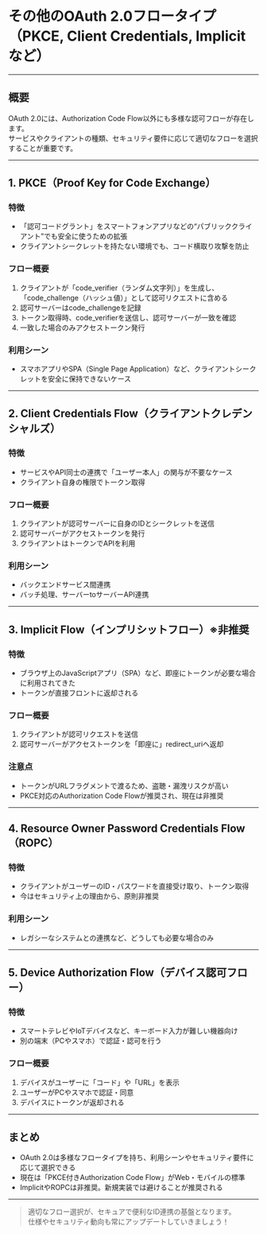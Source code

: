 # その他のOAuth 2.0フロータイプ（PKCE, Client Credentials, Implicit など）

---

## 概要

OAuth 2.0には、Authorization Code Flow以外にも多様な認可フローが存在します。  
サービスやクライアントの種類、セキュリティ要件に応じて適切なフローを選択することが重要です。

---

## 1. PKCE（Proof Key for Code Exchange）

### 特徴
- 「認可コードグラント」をスマートフォンアプリなどの“パブリッククライアント”でも安全に使うための拡張
- クライアントシークレットを持たない環境でも、コード横取り攻撃を防止

### フロー概要
1. クライアントが「code_verifier（ランダム文字列）」を生成し、「code_challenge（ハッシュ値）」として認可リクエストに含める
2. 認可サーバーはcode_challengeを記録
3. トークン取得時、code_verifierを送信し、認可サーバーが一致を確認
4. 一致した場合のみアクセストークン発行

### 利用シーン
- スマホアプリやSPA（Single Page Application）など、クライアントシークレットを安全に保持できないケース

---

## 2. Client Credentials Flow（クライアントクレデンシャルズ）

### 特徴
- サービスやAPI同士の連携で「ユーザー本人」の関与が不要なケース
- クライアント自身の権限でトークン取得

### フロー概要
1. クライアントが認可サーバーに自身のIDとシークレットを送信
2. 認可サーバーがアクセストークンを発行
3. クライアントはトークンでAPIを利用

### 利用シーン
- バックエンドサービス間連携
- バッチ処理、サーバーtoサーバーAPI連携

---

## 3. Implicit Flow（インプリシットフロー）※非推奨

### 特徴
- ブラウザ上のJavaScriptアプリ（SPA）など、即座にトークンが必要な場合に利用されてきた
- トークンが直接フロントに返却される

### フロー概要
1. クライアントが認可リクエストを送信
2. 認可サーバーがアクセストークンを「即座に」redirect_uriへ返却

### 注意点
- トークンがURLフラグメントで渡るため、盗聴・漏洩リスクが高い
- PKCE対応のAuthorization Code Flowが推奨され、現在は非推奨

---

## 4. Resource Owner Password Credentials Flow（ROPC）

### 特徴
- クライアントがユーザーのID・パスワードを直接受け取り、トークン取得
- 今はセキュリティ上の理由から、原則非推奨

### 利用シーン
- レガシーなシステムとの連携など、どうしても必要な場合のみ

---

## 5. Device Authorization Flow（デバイス認可フロー）

### 特徴
- スマートテレビやIoTデバイスなど、キーボード入力が難しい機器向け
- 別の端末（PCやスマホ）で認証・認可を行う

### フロー概要
1. デバイスがユーザーに「コード」や「URL」を表示
2. ユーザーがPCやスマホで認証・同意
3. デバイスにトークンが返却される

---

## まとめ

- OAuth 2.0は多様なフロータイプを持ち、利用シーンやセキュリティ要件に応じて選択できる
- 現在は「PKCE付きAuthorization Code Flow」がWeb・モバイルの標準
- ImplicitやROPCは非推奨。新規実装では避けることが推奨される

---

> 適切なフロー選択が、セキュアで便利なID連携の基盤となります。  
> 仕様やセキュリティ動向も常にアップデートしていきましょう！